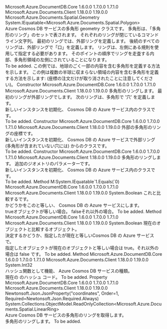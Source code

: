 <Type Name="Polygon" FullName="Microsoft.Azure.Documents.Spatial.Polygon">
  <TypeSignature Language="C#" Value="public sealed class Polygon : Microsoft.Azure.Documents.Spatial.Geometry, IEquatable&lt;Microsoft.Azure.Documents.Spatial.Polygon&gt;" />
  <TypeSignature Language="ILAsm" Value=".class public auto ansi sealed beforefieldinit Polygon extends Microsoft.Azure.Documents.Spatial.Geometry implements class System.IEquatable`1&lt;class Microsoft.Azure.Documents.Spatial.Polygon&gt;" />
  <TypeSignature Language="DocId" Value="T:Microsoft.Azure.Documents.Spatial.Polygon" />
  <TypeSignature Language="VB.NET" Value="Public NotInheritable Class Polygon&#xA;Inherits Geometry&#xA;Implements IEquatable(Of Polygon)" />
  <TypeSignature Language="F#" Value="type Polygon = class&#xA;    inherit Geometry&#xA;    interface IEquatable&lt;Polygon&gt;" />
  <AssemblyInfo>
    <AssemblyName>Microsoft.Azure.DocumentDB.Core</AssemblyName>
    <AssemblyVersion>1.6.0.0</AssemblyVersion>
    <AssemblyVersion>1.7.0.0</AssemblyVersion>
    <AssemblyVersion>1.7.1.0</AssemblyVersion>
  </AssemblyInfo>
  <AssemblyInfo>
    <AssemblyName>Microsoft.Azure.Documents.Client</AssemblyName>
    <AssemblyVersion>1.18.0.0</AssemblyVersion>
    <AssemblyVersion>1.19.0.0</AssemblyVersion>
  </AssemblyInfo>
  <Base>
    <BaseTypeName>Microsoft.Azure.Documents.Spatial.Geometry</BaseTypeName>
  </Base>
  <Interfaces>
    <Interface>
      <InterfaceName>System.IEquatable&lt;Microsoft.Azure.Documents.Spatial.Polygon&gt;</InterfaceName>
    </Interface>
  </Interfaces>
  <Docs>
    <summary>
      <para>
            Azure Cosmos DB サービスの多角形 geometry クラスです。
            </para>
      <para>
            多角形は、「多角形のリング」のセットで表されます。 それぞれのリングが閉じているコマンドライン文字列。
            最初のリングでは、外部リングを定義します。 後続のすべてのリングは、外部リングで「口」を定義します。
            </para>
      <para>
            リングは、左側にある規則を使用して指定する必要があります。 そのポイントの順序でリングを走査する内部、多角形領域の左側にされていることになります。
            </para>
    </summary>
    <remarks>To be added.</remarks>
    <example>
            この例では、地球のごく一部の内容を含む多角形を定義する方法を示します。
            <code language="c#"><![CDATA[
            var polygon = new Polygon(
                    new[]
                    {
                        new Position(20.0, 20.0),
                        new Position(30.0, 20.0),
                        new Position(30.0, 30.0),
                        new Position(20.0, 30.0)
                        new Position(20.0, 20.0)
                    });
            ]]></code></example>
    <example>
            この例は複数の半球に収まらない領域の内容を含む多角形を定義する方法を示します: (座標の注文だけが取り消されたことに注意してください)。
            <code language="c#"><![CDATA[
            var polygon = new Polygon(
            new[]
                    {
                    new Position(20.0, 20.0),
                        new Position(20.0, 30.0),
                        new Position(30.0, 30.0),
                        new Position(30.0, 20.0)
                        new Position(20.0, 20.0)
                        });
                    ]]></code></example>
  </Docs>
  <Members>
    <Member MemberName=".ctor">
      <MemberSignature Language="C#" Value="public Polygon (System.Collections.Generic.IList&lt;Microsoft.Azure.Documents.Spatial.LinearRing&gt; rings);" />
      <MemberSignature Language="ILAsm" Value=".method public hidebysig specialname rtspecialname instance void .ctor(class System.Collections.Generic.IList`1&lt;class Microsoft.Azure.Documents.Spatial.LinearRing&gt; rings) cil managed" />
      <MemberSignature Language="DocId" Value="M:Microsoft.Azure.Documents.Spatial.Polygon.#ctor(System.Collections.Generic.IList{Microsoft.Azure.Documents.Spatial.LinearRing})" />
      <MemberSignature Language="VB.NET" Value="Public Sub New (rings As IList(Of LinearRing))" />
      <MemberSignature Language="F#" Value="new Microsoft.Azure.Documents.Spatial.Polygon : System.Collections.Generic.IList&lt;Microsoft.Azure.Documents.Spatial.LinearRing&gt; -&gt; Microsoft.Azure.Documents.Spatial.Polygon" Usage="new Microsoft.Azure.Documents.Spatial.Polygon rings" />
      <MemberType>Constructor</MemberType>
      <AssemblyInfo>
        <AssemblyName>Microsoft.Azure.DocumentDB.Core</AssemblyName>
        <AssemblyVersion>1.6.0.0</AssemblyVersion>
        <AssemblyVersion>1.7.0.0</AssemblyVersion>
        <AssemblyVersion>1.7.1.0</AssemblyVersion>
      </AssemblyInfo>
      <AssemblyInfo>
        <AssemblyName>Microsoft.Azure.Documents.Client</AssemblyName>
        <AssemblyVersion>1.18.0.0</AssemblyVersion>
        <AssemblyVersion>1.19.0.0</AssemblyVersion>
      </AssemblyInfo>
      <Parameters>
        <Parameter Name="rings" Type="System.Collections.Generic.IList&lt;Microsoft.Azure.Documents.Spatial.LinearRing&gt;" />
      </Parameters>
      <Docs>
        <param name="rings">
          <para>
            多角形のリングします。
            </para>
          <para>
            最初のリングが外部リングでします。 次のリングは、多角形で '穴' を定義します。
            </para>
        </param>
        <summary>
            新しいインスタンスを初期化、 <see cref="T:Microsoft.Azure.Documents.Spatial.Polygon" /> Cosmos DB の Azure サービス内のクラスです。
            </summary>
        <remarks>To be added.</remarks>
      </Docs>
    </Member>
    <Member MemberName=".ctor">
      <MemberSignature Language="C#" Value="public Polygon (System.Collections.Generic.IList&lt;Microsoft.Azure.Documents.Spatial.Position&gt; externalRingPositions);" />
      <MemberSignature Language="ILAsm" Value=".method public hidebysig specialname rtspecialname instance void .ctor(class System.Collections.Generic.IList`1&lt;class Microsoft.Azure.Documents.Spatial.Position&gt; externalRingPositions) cil managed" />
      <MemberSignature Language="DocId" Value="M:Microsoft.Azure.Documents.Spatial.Polygon.#ctor(System.Collections.Generic.IList{Microsoft.Azure.Documents.Spatial.Position})" />
      <MemberSignature Language="VB.NET" Value="Public Sub New (externalRingPositions As IList(Of Position))" />
      <MemberSignature Language="F#" Value="new Microsoft.Azure.Documents.Spatial.Polygon : System.Collections.Generic.IList&lt;Microsoft.Azure.Documents.Spatial.Position&gt; -&gt; Microsoft.Azure.Documents.Spatial.Polygon" Usage="new Microsoft.Azure.Documents.Spatial.Polygon externalRingPositions" />
      <MemberType>Constructor</MemberType>
      <AssemblyInfo>
        <AssemblyName>Microsoft.Azure.DocumentDB.Core</AssemblyName>
        <AssemblyVersion>1.6.0.0</AssemblyVersion>
        <AssemblyVersion>1.7.0.0</AssemblyVersion>
        <AssemblyVersion>1.7.1.0</AssemblyVersion>
      </AssemblyInfo>
      <AssemblyInfo>
        <AssemblyName>Microsoft.Azure.Documents.Client</AssemblyName>
        <AssemblyVersion>1.18.0.0</AssemblyVersion>
        <AssemblyVersion>1.19.0.0</AssemblyVersion>
      </AssemblyInfo>
      <Parameters>
        <Parameter Name="externalRingPositions" Type="System.Collections.Generic.IList&lt;Microsoft.Azure.Documents.Spatial.Position&gt;" />
      </Parameters>
      <Docs>
        <param name="externalRingPositions">
            外部の多角形のリングの座標です。
            </param>
        <summary>
            新しいインスタンスを初期化、 <see cref="T:Microsoft.Azure.Documents.Spatial.Polygon" /> Cosmos DB の Azure サービスで外部リング (多角形が含まれていない穴には) からのクラスです。
            </summary>
        <remarks>To be added.</remarks>
      </Docs>
    </Member>
    <Member MemberName=".ctor">
      <MemberSignature Language="C#" Value="public Polygon (System.Collections.Generic.IList&lt;Microsoft.Azure.Documents.Spatial.LinearRing&gt; rings, Microsoft.Azure.Documents.Spatial.GeometryParams geometryParams);" />
      <MemberSignature Language="ILAsm" Value=".method public hidebysig specialname rtspecialname instance void .ctor(class System.Collections.Generic.IList`1&lt;class Microsoft.Azure.Documents.Spatial.LinearRing&gt; rings, class Microsoft.Azure.Documents.Spatial.GeometryParams geometryParams) cil managed" />
      <MemberSignature Language="DocId" Value="M:Microsoft.Azure.Documents.Spatial.Polygon.#ctor(System.Collections.Generic.IList{Microsoft.Azure.Documents.Spatial.LinearRing},Microsoft.Azure.Documents.Spatial.GeometryParams)" />
      <MemberSignature Language="F#" Value="new Microsoft.Azure.Documents.Spatial.Polygon : System.Collections.Generic.IList&lt;Microsoft.Azure.Documents.Spatial.LinearRing&gt; * Microsoft.Azure.Documents.Spatial.GeometryParams -&gt; Microsoft.Azure.Documents.Spatial.Polygon" Usage="new Microsoft.Azure.Documents.Spatial.Polygon (rings, geometryParams)" />
      <MemberType>Constructor</MemberType>
      <AssemblyInfo>
        <AssemblyName>Microsoft.Azure.DocumentDB.Core</AssemblyName>
        <AssemblyVersion>1.6.0.0</AssemblyVersion>
        <AssemblyVersion>1.7.0.0</AssemblyVersion>
        <AssemblyVersion>1.7.1.0</AssemblyVersion>
      </AssemblyInfo>
      <AssemblyInfo>
        <AssemblyName>Microsoft.Azure.Documents.Client</AssemblyName>
        <AssemblyVersion>1.18.0.0</AssemblyVersion>
        <AssemblyVersion>1.19.0.0</AssemblyVersion>
      </AssemblyInfo>
      <Parameters>
        <Parameter Name="rings" Type="System.Collections.Generic.IList&lt;Microsoft.Azure.Documents.Spatial.LinearRing&gt;" />
        <Parameter Name="geometryParams" Type="Microsoft.Azure.Documents.Spatial.GeometryParams" />
      </Parameters>
      <Docs>
        <param name="rings">
            多角形のリングします。
            </param>
        <param name="geometryParams">
            追加のジオメトリのパラメーターです。
            </param>
        <summary>
            新しいインスタンスを初期化、 <see cref="T:Microsoft.Azure.Documents.Spatial.Polygon" /> Cosmos DB の Azure サービス内のクラスです。
            </summary>
        <remarks>To be added.</remarks>
      </Docs>
    </Member>
    <Member MemberName="Equals">
      <MemberSignature Language="C#" Value="public bool Equals (Microsoft.Azure.Documents.Spatial.Polygon other);" />
      <MemberSignature Language="ILAsm" Value=".method public hidebysig newslot virtual instance bool Equals(class Microsoft.Azure.Documents.Spatial.Polygon other) cil managed" />
      <MemberSignature Language="DocId" Value="M:Microsoft.Azure.Documents.Spatial.Polygon.Equals(Microsoft.Azure.Documents.Spatial.Polygon)" />
      <MemberSignature Language="VB.NET" Value="Public Function Equals (other As Polygon) As Boolean" />
      <MemberSignature Language="F#" Value="override this.Equals : Microsoft.Azure.Documents.Spatial.Polygon -&gt; bool" Usage="polygon.Equals other" />
      <MemberType>Method</MemberType>
      <Implements>
        <InterfaceMember>M:System.IEquatable`1.Equals(`0)</InterfaceMember>
      </Implements>
      <AssemblyInfo>
        <AssemblyName>Microsoft.Azure.DocumentDB.Core</AssemblyName>
        <AssemblyVersion>1.6.0.0</AssemblyVersion>
        <AssemblyVersion>1.7.0.0</AssemblyVersion>
        <AssemblyVersion>1.7.1.0</AssemblyVersion>
      </AssemblyInfo>
      <AssemblyInfo>
        <AssemblyName>Microsoft.Azure.Documents.Client</AssemblyName>
        <AssemblyVersion>1.18.0.0</AssemblyVersion>
        <AssemblyVersion>1.19.0.0</AssemblyVersion>
      </AssemblyInfo>
      <ReturnValue>
        <ReturnType>System.Boolean</ReturnType>
      </ReturnValue>
      <Parameters>
        <Parameter Name="other" Type="Microsoft.Azure.Documents.Spatial.Polygon" />
      </Parameters>
      <Docs>
        <param name="other">
          <see cref="T:Microsoft.Azure.Documents.Spatial.Polygon" />これと比較する<see cref="T:Microsoft.Azure.Documents.Spatial.Polygon" />です。</param>
        <summary>
            かどうかをこの<see cref="T:Microsoft.Azure.Documents.Spatial.Polygon" />と等しい、 <paramref name="other" /> Cosmos DB の Azure サービスにします。
            </summary>
        <returns>
          <c>true</c>オブジェクトが等しい場合。 <c>false</c>それ以外の場合。</returns>
        <remarks>To be added.</remarks>
      </Docs>
    </Member>
    <Member MemberName="Equals">
      <MemberSignature Language="C#" Value="public override bool Equals (object obj);" />
      <MemberSignature Language="ILAsm" Value=".method public hidebysig virtual instance bool Equals(object obj) cil managed" />
      <MemberSignature Language="DocId" Value="M:Microsoft.Azure.Documents.Spatial.Polygon.Equals(System.Object)" />
      <MemberSignature Language="VB.NET" Value="Public Overrides Function Equals (obj As Object) As Boolean" />
      <MemberSignature Language="F#" Value="override this.Equals : obj -&gt; bool" Usage="polygon.Equals obj" />
      <MemberType>Method</MemberType>
      <AssemblyInfo>
        <AssemblyName>Microsoft.Azure.DocumentDB.Core</AssemblyName>
        <AssemblyVersion>1.6.0.0</AssemblyVersion>
        <AssemblyVersion>1.7.0.0</AssemblyVersion>
        <AssemblyVersion>1.7.1.0</AssemblyVersion>
      </AssemblyInfo>
      <AssemblyInfo>
        <AssemblyName>Microsoft.Azure.Documents.Client</AssemblyName>
        <AssemblyVersion>1.18.0.0</AssemblyVersion>
        <AssemblyVersion>1.19.0.0</AssemblyVersion>
      </AssemblyInfo>
      <ReturnValue>
        <ReturnType>System.Boolean</ReturnType>
      </ReturnValue>
      <Parameters>
        <Parameter Name="obj" Type="System.Object" />
      </Parameters>
      <Docs>
        <param name="obj">現在のオブジェクトと比較するオブジェクト。 </param>
        <summary>
            決定するかどうか、指定した<see cref="T:Microsoft.Azure.Documents.Spatial.Polygon" />が現在と等しい<see cref="T:Microsoft.Azure.Documents.Spatial.Polygon" />Cosmos DB の Azure サービスで。
            </summary>
        <returns>
            指定したオブジェクトが現在のオブジェクトと等しい場合は true。それ以外の場合は false です。
            </returns>
        <remarks>To be added.</remarks>
      </Docs>
    </Member>
    <Member MemberName="GetHashCode">
      <MemberSignature Language="C#" Value="public override int GetHashCode ();" />
      <MemberSignature Language="ILAsm" Value=".method public hidebysig virtual instance int32 GetHashCode() cil managed" />
      <MemberSignature Language="DocId" Value="M:Microsoft.Azure.Documents.Spatial.Polygon.GetHashCode" />
      <MemberSignature Language="VB.NET" Value="Public Overrides Function GetHashCode () As Integer" />
      <MemberSignature Language="F#" Value="override this.GetHashCode : unit -&gt; int" Usage="polygon.GetHashCode " />
      <MemberType>Method</MemberType>
      <AssemblyInfo>
        <AssemblyName>Microsoft.Azure.DocumentDB.Core</AssemblyName>
        <AssemblyVersion>1.6.0.0</AssemblyVersion>
        <AssemblyVersion>1.7.0.0</AssemblyVersion>
        <AssemblyVersion>1.7.1.0</AssemblyVersion>
      </AssemblyInfo>
      <AssemblyInfo>
        <AssemblyName>Microsoft.Azure.Documents.Client</AssemblyName>
        <AssemblyVersion>1.18.0.0</AssemblyVersion>
        <AssemblyVersion>1.19.0.0</AssemblyVersion>
      </AssemblyInfo>
      <ReturnValue>
        <ReturnType>System.Int32</ReturnType>
      </ReturnValue>
      <Parameters />
      <Docs>
        <summary>
            ハッシュ関数として機能、 <see cref="T:Microsoft.Azure.Documents.Spatial.Polygon" /> Azure Cosmos DB サービスの種類。
            </summary>
        <returns>
            現在の <see cref="T:Microsoft.Azure.Documents.Spatial.Polygon" /> のハッシュ コード。
            </returns>
        <remarks>To be added.</remarks>
      </Docs>
    </Member>
    <Member MemberName="Rings">
      <MemberSignature Language="C#" Value="public System.Collections.ObjectModel.ReadOnlyCollection&lt;Microsoft.Azure.Documents.Spatial.LinearRing&gt; Rings { get; }" />
      <MemberSignature Language="ILAsm" Value=".property instance class System.Collections.ObjectModel.ReadOnlyCollection`1&lt;class Microsoft.Azure.Documents.Spatial.LinearRing&gt; Rings" />
      <MemberSignature Language="DocId" Value="P:Microsoft.Azure.Documents.Spatial.Polygon.Rings" />
      <MemberSignature Language="VB.NET" Value="Public ReadOnly Property Rings As ReadOnlyCollection(Of LinearRing)" />
      <MemberSignature Language="F#" Value="member this.Rings : System.Collections.ObjectModel.ReadOnlyCollection&lt;Microsoft.Azure.Documents.Spatial.LinearRing&gt;" Usage="Microsoft.Azure.Documents.Spatial.Polygon.Rings" />
      <MemberType>Property</MemberType>
      <AssemblyInfo>
        <AssemblyName>Microsoft.Azure.DocumentDB.Core</AssemblyName>
        <AssemblyVersion>1.6.0.0</AssemblyVersion>
        <AssemblyVersion>1.7.0.0</AssemblyVersion>
        <AssemblyVersion>1.7.1.0</AssemblyVersion>
      </AssemblyInfo>
      <AssemblyInfo>
        <AssemblyName>Microsoft.Azure.Documents.Client</AssemblyName>
        <AssemblyVersion>1.18.0.0</AssemblyVersion>
        <AssemblyVersion>1.19.0.0</AssemblyVersion>
      </AssemblyInfo>
      <Attributes>
        <Attribute>
          <AttributeName>Newtonsoft.Json.JsonProperty("coordinates", Order=1, Required=Newtonsoft.Json.Required.Always)</AttributeName>
        </Attribute>
      </Attributes>
      <ReturnValue>
        <ReturnType>System.Collections.ObjectModel.ReadOnlyCollection&lt;Microsoft.Azure.Documents.Spatial.LinearRing&gt;</ReturnType>
      </ReturnValue>
      <Docs>
        <summary>
            Azure Cosmos DB サービスの多角形のリングを取得します。
            </summary>
        <value>
            多角形のリングします。
            </value>
        <remarks>To be added.</remarks>
      </Docs>
    </Member>
  </Members>
</Type>